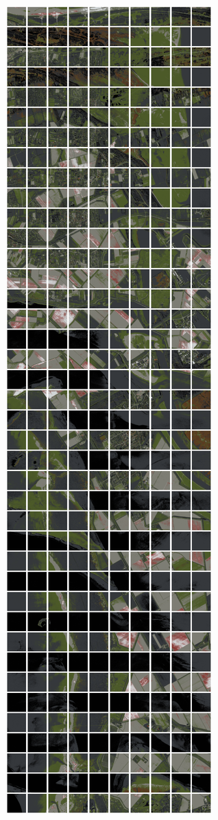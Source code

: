 <html>
<div>
<img src="https://github.com/HakkaTjakka/NL_TILE_MAP/blob/main/18/601/-1045/r.6010.-10450.png" height="44" width="44">
<img src="https://github.com/HakkaTjakka/NL_TILE_MAP/blob/main/18/601/-1045/r.6011.-10450.png" height="44" width="44">
<img src="https://github.com/HakkaTjakka/NL_TILE_MAP/blob/main/18/601/-1045/r.6012.-10450.png" height="44" width="44">
<img src="https://github.com/HakkaTjakka/NL_TILE_MAP/blob/main/18/601/-1045/r.6013.-10450.png" height="44" width="44">
<img src="https://github.com/HakkaTjakka/NL_TILE_MAP/blob/main/18/601/-1045/r.6014.-10450.png" height="44" width="44">
<img src="https://github.com/HakkaTjakka/NL_TILE_MAP/blob/main/18/601/-1045/r.6015.-10450.png" height="44" width="44">
<img src="https://github.com/HakkaTjakka/NL_TILE_MAP/blob/main/18/601/-1045/r.6016.-10450.png" height="44" width="44">
<img src="https://github.com/HakkaTjakka/NL_TILE_MAP/blob/main/18/601/-1045/r.6017.-10450.png" height="44" width="44">
<img src="https://github.com/HakkaTjakka/NL_TILE_MAP/blob/main/18/601/-1045/r.6018.-10450.png" height="44" width="44">
<img src="https://github.com/HakkaTjakka/NL_TILE_MAP/blob/main/18/601/-1045/r.6019.-10450.png" height="44" width="44">
<img src="https://github.com/HakkaTjakka/NL_TILE_MAP/blob/main/18/602/-1045/r.6020.-10450.png" height="44" width="44">
<img src="https://github.com/HakkaTjakka/NL_TILE_MAP/blob/main/18/602/-1045/r.6021.-10450.png" height="44" width="44">
<img src="https://github.com/HakkaTjakka/NL_TILE_MAP/blob/main/18/602/-1045/r.6022.-10450.png" height="44" width="44">
<img src="https://github.com/HakkaTjakka/NL_TILE_MAP/blob/main/18/602/-1045/r.6023.-10450.png" height="44" width="44">
<img src="https://github.com/HakkaTjakka/NL_TILE_MAP/blob/main/18/602/-1045/r.6024.-10450.png" height="44" width="44">
<img src="https://github.com/HakkaTjakka/NL_TILE_MAP/blob/main/18/602/-1045/r.6025.-10450.png" height="44" width="44">
<img src="https://github.com/HakkaTjakka/NL_TILE_MAP/blob/main/18/602/-1045/r.6026.-10450.png" height="44" width="44">
<img src="https://github.com/HakkaTjakka/NL_TILE_MAP/blob/main/18/602/-1045/r.6027.-10450.png" height="44" width="44">
<img src="https://github.com/HakkaTjakka/NL_TILE_MAP/blob/main/18/602/-1045/r.6028.-10450.png" height="44" width="44">
<img src="https://github.com/HakkaTjakka/NL_TILE_MAP/blob/main/18/602/-1045/r.6029.-10450.png" height="44" width="44">
<br>
<img src="https://github.com/HakkaTjakka/NL_TILE_MAP/blob/main/18/601/-1045/r.6010.-10449.png" height="44" width="44">
<img src="https://github.com/HakkaTjakka/NL_TILE_MAP/blob/main/18/601/-1045/r.6011.-10449.png" height="44" width="44">
<img src="https://github.com/HakkaTjakka/NL_TILE_MAP/blob/main/18/601/-1045/r.6012.-10449.png" height="44" width="44">
<img src="https://github.com/HakkaTjakka/NL_TILE_MAP/blob/main/18/601/-1045/r.6013.-10449.png" height="44" width="44">
<img src="https://github.com/HakkaTjakka/NL_TILE_MAP/blob/main/18/601/-1045/r.6014.-10449.png" height="44" width="44">
<img src="https://github.com/HakkaTjakka/NL_TILE_MAP/blob/main/18/601/-1045/r.6015.-10449.png" height="44" width="44">
<img src="https://github.com/HakkaTjakka/NL_TILE_MAP/blob/main/18/601/-1045/r.6016.-10449.png" height="44" width="44">
<img src="https://github.com/HakkaTjakka/NL_TILE_MAP/blob/main/18/601/-1045/r.6017.-10449.png" height="44" width="44">
<img src="https://github.com/HakkaTjakka/NL_TILE_MAP/blob/main/18/601/-1045/r.6018.-10449.png" height="44" width="44">
<img src="https://github.com/HakkaTjakka/NL_TILE_MAP/blob/main/18/601/-1045/r.6019.-10449.png" height="44" width="44">
<img src="https://github.com/HakkaTjakka/NL_TILE_MAP/blob/main/18/602/-1045/r.6020.-10449.png" height="44" width="44">
<img src="https://github.com/HakkaTjakka/NL_TILE_MAP/blob/main/18/602/-1045/r.6021.-10449.png" height="44" width="44">
<img src="https://github.com/HakkaTjakka/NL_TILE_MAP/blob/main/18/602/-1045/r.6022.-10449.png" height="44" width="44">
<img src="https://github.com/HakkaTjakka/NL_TILE_MAP/blob/main/18/602/-1045/r.6023.-10449.png" height="44" width="44">
<img src="https://github.com/HakkaTjakka/NL_TILE_MAP/blob/main/18/602/-1045/r.6024.-10449.png" height="44" width="44">
<img src="https://github.com/HakkaTjakka/NL_TILE_MAP/blob/main/18/602/-1045/r.6025.-10449.png" height="44" width="44">
<img src="https://github.com/HakkaTjakka/NL_TILE_MAP/blob/main/18/602/-1045/r.6026.-10449.png" height="44" width="44">
<img src="https://github.com/HakkaTjakka/NL_TILE_MAP/blob/main/18/602/-1045/r.6027.-10449.png" height="44" width="44">
<img src="https://github.com/HakkaTjakka/NL_TILE_MAP/blob/main/18/602/-1045/r.6028.-10449.png" height="44" width="44">
<img src="https://github.com/HakkaTjakka/NL_TILE_MAP/blob/main/18/602/-1045/r.6029.-10449.png" height="44" width="44">
<br>
<img src="https://github.com/HakkaTjakka/NL_TILE_MAP/blob/main/18/601/-1045/r.6010.-10448.png" height="44" width="44">
<img src="https://github.com/HakkaTjakka/NL_TILE_MAP/blob/main/18/601/-1045/r.6011.-10448.png" height="44" width="44">
<img src="https://github.com/HakkaTjakka/NL_TILE_MAP/blob/main/18/601/-1045/r.6012.-10448.png" height="44" width="44">
<img src="https://github.com/HakkaTjakka/NL_TILE_MAP/blob/main/18/601/-1045/r.6013.-10448.png" height="44" width="44">
<img src="https://github.com/HakkaTjakka/NL_TILE_MAP/blob/main/18/601/-1045/r.6014.-10448.png" height="44" width="44">
<img src="https://github.com/HakkaTjakka/NL_TILE_MAP/blob/main/18/601/-1045/r.6015.-10448.png" height="44" width="44">
<img src="https://github.com/HakkaTjakka/NL_TILE_MAP/blob/main/18/601/-1045/r.6016.-10448.png" height="44" width="44">
<img src="https://github.com/HakkaTjakka/NL_TILE_MAP/blob/main/18/601/-1045/r.6017.-10448.png" height="44" width="44">
<img src="https://github.com/HakkaTjakka/NL_TILE_MAP/blob/main/18/601/-1045/r.6018.-10448.png" height="44" width="44">
<img src="https://github.com/HakkaTjakka/NL_TILE_MAP/blob/main/18/601/-1045/r.6019.-10448.png" height="44" width="44">
<img src="https://github.com/HakkaTjakka/NL_TILE_MAP/blob/main/18/602/-1045/r.6020.-10448.png" height="44" width="44">
<img src="https://github.com/HakkaTjakka/NL_TILE_MAP/blob/main/18/602/-1045/r.6021.-10448.png" height="44" width="44">
<img src="https://github.com/HakkaTjakka/NL_TILE_MAP/blob/main/18/602/-1045/r.6022.-10448.png" height="44" width="44">
<img src="https://github.com/HakkaTjakka/NL_TILE_MAP/blob/main/18/602/-1045/r.6023.-10448.png" height="44" width="44">
<img src="https://github.com/HakkaTjakka/NL_TILE_MAP/blob/main/18/602/-1045/r.6024.-10448.png" height="44" width="44">
<img src="https://github.com/HakkaTjakka/NL_TILE_MAP/blob/main/18/602/-1045/r.6025.-10448.png" height="44" width="44">
<img src="https://github.com/HakkaTjakka/NL_TILE_MAP/blob/main/18/602/-1045/r.6026.-10448.png" height="44" width="44">
<img src="https://github.com/HakkaTjakka/NL_TILE_MAP/blob/main/18/602/-1045/r.6027.-10448.png" height="44" width="44">
<img src="https://github.com/HakkaTjakka/NL_TILE_MAP/blob/main/18/602/-1045/r.6028.-10448.png" height="44" width="44">
<img src="https://github.com/HakkaTjakka/NL_TILE_MAP/blob/main/18/602/-1045/r.6029.-10448.png" height="44" width="44">
<br>
<img src="https://github.com/HakkaTjakka/NL_TILE_MAP/blob/main/18/601/-1045/r.6010.-10447.png" height="44" width="44">
<img src="https://github.com/HakkaTjakka/NL_TILE_MAP/blob/main/18/601/-1045/r.6011.-10447.png" height="44" width="44">
<img src="https://github.com/HakkaTjakka/NL_TILE_MAP/blob/main/18/601/-1045/r.6012.-10447.png" height="44" width="44">
<img src="https://github.com/HakkaTjakka/NL_TILE_MAP/blob/main/18/601/-1045/r.6013.-10447.png" height="44" width="44">
<img src="https://github.com/HakkaTjakka/NL_TILE_MAP/blob/main/18/601/-1045/r.6014.-10447.png" height="44" width="44">
<img src="https://github.com/HakkaTjakka/NL_TILE_MAP/blob/main/18/601/-1045/r.6015.-10447.png" height="44" width="44">
<img src="https://github.com/HakkaTjakka/NL_TILE_MAP/blob/main/18/601/-1045/r.6016.-10447.png" height="44" width="44">
<img src="https://github.com/HakkaTjakka/NL_TILE_MAP/blob/main/18/601/-1045/r.6017.-10447.png" height="44" width="44">
<img src="https://github.com/HakkaTjakka/NL_TILE_MAP/blob/main/18/601/-1045/r.6018.-10447.png" height="44" width="44">
<img src="https://github.com/HakkaTjakka/NL_TILE_MAP/blob/main/18/601/-1045/r.6019.-10447.png" height="44" width="44">
<img src="https://github.com/HakkaTjakka/NL_TILE_MAP/blob/main/18/602/-1045/r.6020.-10447.png" height="44" width="44">
<img src="https://github.com/HakkaTjakka/NL_TILE_MAP/blob/main/18/602/-1045/r.6021.-10447.png" height="44" width="44">
<img src="https://github.com/HakkaTjakka/NL_TILE_MAP/blob/main/18/602/-1045/r.6022.-10447.png" height="44" width="44">
<img src="https://github.com/HakkaTjakka/NL_TILE_MAP/blob/main/18/602/-1045/r.6023.-10447.png" height="44" width="44">
<img src="https://github.com/HakkaTjakka/NL_TILE_MAP/blob/main/18/602/-1045/r.6024.-10447.png" height="44" width="44">
<img src="https://github.com/HakkaTjakka/NL_TILE_MAP/blob/main/18/602/-1045/r.6025.-10447.png" height="44" width="44">
<img src="https://github.com/HakkaTjakka/NL_TILE_MAP/blob/main/18/602/-1045/r.6026.-10447.png" height="44" width="44">
<img src="https://github.com/HakkaTjakka/NL_TILE_MAP/blob/main/18/602/-1045/r.6027.-10447.png" height="44" width="44">
<img src="https://github.com/HakkaTjakka/NL_TILE_MAP/blob/main/18/602/-1045/r.6028.-10447.png" height="44" width="44">
<img src="https://github.com/HakkaTjakka/NL_TILE_MAP/blob/main/18/602/-1045/r.6029.-10447.png" height="44" width="44">
<br>
<img src="https://github.com/HakkaTjakka/NL_TILE_MAP/blob/main/18/601/-1045/r.6010.-10446.png" height="44" width="44">
<img src="https://github.com/HakkaTjakka/NL_TILE_MAP/blob/main/18/601/-1045/r.6011.-10446.png" height="44" width="44">
<img src="https://github.com/HakkaTjakka/NL_TILE_MAP/blob/main/18/601/-1045/r.6012.-10446.png" height="44" width="44">
<img src="https://github.com/HakkaTjakka/NL_TILE_MAP/blob/main/18/601/-1045/r.6013.-10446.png" height="44" width="44">
<img src="https://github.com/HakkaTjakka/NL_TILE_MAP/blob/main/18/601/-1045/r.6014.-10446.png" height="44" width="44">
<img src="https://github.com/HakkaTjakka/NL_TILE_MAP/blob/main/18/601/-1045/r.6015.-10446.png" height="44" width="44">
<img src="https://github.com/HakkaTjakka/NL_TILE_MAP/blob/main/18/601/-1045/r.6016.-10446.png" height="44" width="44">
<img src="https://github.com/HakkaTjakka/NL_TILE_MAP/blob/main/18/601/-1045/r.6017.-10446.png" height="44" width="44">
<img src="https://github.com/HakkaTjakka/NL_TILE_MAP/blob/main/18/601/-1045/r.6018.-10446.png" height="44" width="44">
<img src="https://github.com/HakkaTjakka/NL_TILE_MAP/blob/main/18/601/-1045/r.6019.-10446.png" height="44" width="44">
<img src="https://github.com/HakkaTjakka/NL_TILE_MAP/blob/main/18/602/-1045/r.6020.-10446.png" height="44" width="44">
<img src="https://github.com/HakkaTjakka/NL_TILE_MAP/blob/main/18/602/-1045/r.6021.-10446.png" height="44" width="44">
<img src="https://github.com/HakkaTjakka/NL_TILE_MAP/blob/main/18/602/-1045/r.6022.-10446.png" height="44" width="44">
<img src="https://github.com/HakkaTjakka/NL_TILE_MAP/blob/main/18/602/-1045/r.6023.-10446.png" height="44" width="44">
<img src="https://github.com/HakkaTjakka/NL_TILE_MAP/blob/main/18/602/-1045/r.6024.-10446.png" height="44" width="44">
<img src="https://github.com/HakkaTjakka/NL_TILE_MAP/blob/main/18/602/-1045/r.6025.-10446.png" height="44" width="44">
<img src="https://github.com/HakkaTjakka/NL_TILE_MAP/blob/main/18/602/-1045/r.6026.-10446.png" height="44" width="44">
<img src="https://github.com/HakkaTjakka/NL_TILE_MAP/blob/main/18/602/-1045/r.6027.-10446.png" height="44" width="44">
<img src="https://github.com/HakkaTjakka/NL_TILE_MAP/blob/main/18/602/-1045/r.6028.-10446.png" height="44" width="44">
<img src="https://github.com/HakkaTjakka/NL_TILE_MAP/blob/main/18/602/-1045/r.6029.-10446.png" height="44" width="44">
<br>
<img src="https://github.com/HakkaTjakka/NL_TILE_MAP/blob/main/18/601/-1045/r.6010.-10445.png" height="44" width="44">
<img src="https://github.com/HakkaTjakka/NL_TILE_MAP/blob/main/18/601/-1045/r.6011.-10445.png" height="44" width="44">
<img src="https://github.com/HakkaTjakka/NL_TILE_MAP/blob/main/18/601/-1045/r.6012.-10445.png" height="44" width="44">
<img src="https://github.com/HakkaTjakka/NL_TILE_MAP/blob/main/18/601/-1045/r.6013.-10445.png" height="44" width="44">
<img src="https://github.com/HakkaTjakka/NL_TILE_MAP/blob/main/18/601/-1045/r.6014.-10445.png" height="44" width="44">
<img src="https://github.com/HakkaTjakka/NL_TILE_MAP/blob/main/18/601/-1045/r.6015.-10445.png" height="44" width="44">
<img src="https://github.com/HakkaTjakka/NL_TILE_MAP/blob/main/18/601/-1045/r.6016.-10445.png" height="44" width="44">
<img src="https://github.com/HakkaTjakka/NL_TILE_MAP/blob/main/18/601/-1045/r.6017.-10445.png" height="44" width="44">
<img src="https://github.com/HakkaTjakka/NL_TILE_MAP/blob/main/18/601/-1045/r.6018.-10445.png" height="44" width="44">
<img src="https://github.com/HakkaTjakka/NL_TILE_MAP/blob/main/18/601/-1045/r.6019.-10445.png" height="44" width="44">
<img src="https://github.com/HakkaTjakka/NL_TILE_MAP/blob/main/18/602/-1045/r.6020.-10445.png" height="44" width="44">
<img src="https://github.com/HakkaTjakka/NL_TILE_MAP/blob/main/18/602/-1045/r.6021.-10445.png" height="44" width="44">
<img src="https://github.com/HakkaTjakka/NL_TILE_MAP/blob/main/18/602/-1045/r.6022.-10445.png" height="44" width="44">
<img src="https://github.com/HakkaTjakka/NL_TILE_MAP/blob/main/18/602/-1045/r.6023.-10445.png" height="44" width="44">
<img src="https://github.com/HakkaTjakka/NL_TILE_MAP/blob/main/18/602/-1045/r.6024.-10445.png" height="44" width="44">
<img src="https://github.com/HakkaTjakka/NL_TILE_MAP/blob/main/18/602/-1045/r.6025.-10445.png" height="44" width="44">
<img src="https://github.com/HakkaTjakka/NL_TILE_MAP/blob/main/18/602/-1045/r.6026.-10445.png" height="44" width="44">
<img src="https://github.com/HakkaTjakka/NL_TILE_MAP/blob/main/18/602/-1045/r.6027.-10445.png" height="44" width="44">
<img src="https://github.com/HakkaTjakka/NL_TILE_MAP/blob/main/18/602/-1045/r.6028.-10445.png" height="44" width="44">
<img src="https://github.com/HakkaTjakka/NL_TILE_MAP/blob/main/18/602/-1045/r.6029.-10445.png" height="44" width="44">
<br>
<img src="https://github.com/HakkaTjakka/NL_TILE_MAP/blob/main/18/601/-1045/r.6010.-10444.png" height="44" width="44">
<img src="https://github.com/HakkaTjakka/NL_TILE_MAP/blob/main/18/601/-1045/r.6011.-10444.png" height="44" width="44">
<img src="https://github.com/HakkaTjakka/NL_TILE_MAP/blob/main/18/601/-1045/r.6012.-10444.png" height="44" width="44">
<img src="https://github.com/HakkaTjakka/NL_TILE_MAP/blob/main/18/601/-1045/r.6013.-10444.png" height="44" width="44">
<img src="https://github.com/HakkaTjakka/NL_TILE_MAP/blob/main/18/601/-1045/r.6014.-10444.png" height="44" width="44">
<img src="https://github.com/HakkaTjakka/NL_TILE_MAP/blob/main/18/601/-1045/r.6015.-10444.png" height="44" width="44">
<img src="https://github.com/HakkaTjakka/NL_TILE_MAP/blob/main/18/601/-1045/r.6016.-10444.png" height="44" width="44">
<img src="https://github.com/HakkaTjakka/NL_TILE_MAP/blob/main/18/601/-1045/r.6017.-10444.png" height="44" width="44">
<img src="https://github.com/HakkaTjakka/NL_TILE_MAP/blob/main/18/601/-1045/r.6018.-10444.png" height="44" width="44">
<img src="https://github.com/HakkaTjakka/NL_TILE_MAP/blob/main/18/601/-1045/r.6019.-10444.png" height="44" width="44">
<img src="https://github.com/HakkaTjakka/NL_TILE_MAP/blob/main/18/602/-1045/r.6020.-10444.png" height="44" width="44">
<img src="https://github.com/HakkaTjakka/NL_TILE_MAP/blob/main/18/602/-1045/r.6021.-10444.png" height="44" width="44">
<img src="https://github.com/HakkaTjakka/NL_TILE_MAP/blob/main/18/602/-1045/r.6022.-10444.png" height="44" width="44">
<img src="https://github.com/HakkaTjakka/NL_TILE_MAP/blob/main/18/602/-1045/r.6023.-10444.png" height="44" width="44">
<img src="https://github.com/HakkaTjakka/NL_TILE_MAP/blob/main/18/602/-1045/r.6024.-10444.png" height="44" width="44">
<img src="https://github.com/HakkaTjakka/NL_TILE_MAP/blob/main/18/602/-1045/r.6025.-10444.png" height="44" width="44">
<img src="https://github.com/HakkaTjakka/NL_TILE_MAP/blob/main/18/602/-1045/r.6026.-10444.png" height="44" width="44">
<img src="https://github.com/HakkaTjakka/NL_TILE_MAP/blob/main/18/602/-1045/r.6027.-10444.png" height="44" width="44">
<img src="https://github.com/HakkaTjakka/NL_TILE_MAP/blob/main/18/602/-1045/r.6028.-10444.png" height="44" width="44">
<img src="https://github.com/HakkaTjakka/NL_TILE_MAP/blob/main/18/602/-1045/r.6029.-10444.png" height="44" width="44">
<br>
<img src="https://github.com/HakkaTjakka/NL_TILE_MAP/blob/main/18/601/-1045/r.6010.-10443.png" height="44" width="44">
<img src="https://github.com/HakkaTjakka/NL_TILE_MAP/blob/main/18/601/-1045/r.6011.-10443.png" height="44" width="44">
<img src="https://github.com/HakkaTjakka/NL_TILE_MAP/blob/main/18/601/-1045/r.6012.-10443.png" height="44" width="44">
<img src="https://github.com/HakkaTjakka/NL_TILE_MAP/blob/main/18/601/-1045/r.6013.-10443.png" height="44" width="44">
<img src="https://github.com/HakkaTjakka/NL_TILE_MAP/blob/main/18/601/-1045/r.6014.-10443.png" height="44" width="44">
<img src="https://github.com/HakkaTjakka/NL_TILE_MAP/blob/main/18/601/-1045/r.6015.-10443.png" height="44" width="44">
<img src="https://github.com/HakkaTjakka/NL_TILE_MAP/blob/main/18/601/-1045/r.6016.-10443.png" height="44" width="44">
<img src="https://github.com/HakkaTjakka/NL_TILE_MAP/blob/main/18/601/-1045/r.6017.-10443.png" height="44" width="44">
<img src="https://github.com/HakkaTjakka/NL_TILE_MAP/blob/main/18/601/-1045/r.6018.-10443.png" height="44" width="44">
<img src="https://github.com/HakkaTjakka/NL_TILE_MAP/blob/main/18/601/-1045/r.6019.-10443.png" height="44" width="44">
<img src="https://github.com/HakkaTjakka/NL_TILE_MAP/blob/main/18/602/-1045/r.6020.-10443.png" height="44" width="44">
<img src="https://github.com/HakkaTjakka/NL_TILE_MAP/blob/main/18/602/-1045/r.6021.-10443.png" height="44" width="44">
<img src="https://github.com/HakkaTjakka/NL_TILE_MAP/blob/main/18/602/-1045/r.6022.-10443.png" height="44" width="44">
<img src="https://github.com/HakkaTjakka/NL_TILE_MAP/blob/main/18/602/-1045/r.6023.-10443.png" height="44" width="44">
<img src="https://github.com/HakkaTjakka/NL_TILE_MAP/blob/main/18/602/-1045/r.6024.-10443.png" height="44" width="44">
<img src="https://github.com/HakkaTjakka/NL_TILE_MAP/blob/main/18/602/-1045/r.6025.-10443.png" height="44" width="44">
<img src="https://github.com/HakkaTjakka/NL_TILE_MAP/blob/main/18/602/-1045/r.6026.-10443.png" height="44" width="44">
<img src="https://github.com/HakkaTjakka/NL_TILE_MAP/blob/main/18/602/-1045/r.6027.-10443.png" height="44" width="44">
<img src="https://github.com/HakkaTjakka/NL_TILE_MAP/blob/main/18/602/-1045/r.6028.-10443.png" height="44" width="44">
<img src="https://github.com/HakkaTjakka/NL_TILE_MAP/blob/main/18/602/-1045/r.6029.-10443.png" height="44" width="44">
<br>
<img src="https://github.com/HakkaTjakka/NL_TILE_MAP/blob/main/18/601/-1045/r.6010.-10442.png" height="44" width="44">
<img src="https://github.com/HakkaTjakka/NL_TILE_MAP/blob/main/18/601/-1045/r.6011.-10442.png" height="44" width="44">
<img src="https://github.com/HakkaTjakka/NL_TILE_MAP/blob/main/18/601/-1045/r.6012.-10442.png" height="44" width="44">
<img src="https://github.com/HakkaTjakka/NL_TILE_MAP/blob/main/18/601/-1045/r.6013.-10442.png" height="44" width="44">
<img src="https://github.com/HakkaTjakka/NL_TILE_MAP/blob/main/18/601/-1045/r.6014.-10442.png" height="44" width="44">
<img src="https://github.com/HakkaTjakka/NL_TILE_MAP/blob/main/18/601/-1045/r.6015.-10442.png" height="44" width="44">
<img src="https://github.com/HakkaTjakka/NL_TILE_MAP/blob/main/18/601/-1045/r.6016.-10442.png" height="44" width="44">
<img src="https://github.com/HakkaTjakka/NL_TILE_MAP/blob/main/18/601/-1045/r.6017.-10442.png" height="44" width="44">
<img src="https://github.com/HakkaTjakka/NL_TILE_MAP/blob/main/18/601/-1045/r.6018.-10442.png" height="44" width="44">
<img src="https://github.com/HakkaTjakka/NL_TILE_MAP/blob/main/18/601/-1045/r.6019.-10442.png" height="44" width="44">
<img src="https://github.com/HakkaTjakka/NL_TILE_MAP/blob/main/18/602/-1045/r.6020.-10442.png" height="44" width="44">
<img src="https://github.com/HakkaTjakka/NL_TILE_MAP/blob/main/18/602/-1045/r.6021.-10442.png" height="44" width="44">
<img src="https://github.com/HakkaTjakka/NL_TILE_MAP/blob/main/18/602/-1045/r.6022.-10442.png" height="44" width="44">
<img src="https://github.com/HakkaTjakka/NL_TILE_MAP/blob/main/18/602/-1045/r.6023.-10442.png" height="44" width="44">
<img src="https://github.com/HakkaTjakka/NL_TILE_MAP/blob/main/18/602/-1045/r.6024.-10442.png" height="44" width="44">
<img src="https://github.com/HakkaTjakka/NL_TILE_MAP/blob/main/18/602/-1045/r.6025.-10442.png" height="44" width="44">
<img src="https://github.com/HakkaTjakka/NL_TILE_MAP/blob/main/18/602/-1045/r.6026.-10442.png" height="44" width="44">
<img src="https://github.com/HakkaTjakka/NL_TILE_MAP/blob/main/18/602/-1045/r.6027.-10442.png" height="44" width="44">
<img src="https://github.com/HakkaTjakka/NL_TILE_MAP/blob/main/18/602/-1045/r.6028.-10442.png" height="44" width="44">
<img src="https://github.com/HakkaTjakka/NL_TILE_MAP/blob/main/18/602/-1045/r.6029.-10442.png" height="44" width="44">
<br>
<img src="https://github.com/HakkaTjakka/NL_TILE_MAP/blob/main/18/601/-1045/r.6010.-10441.png" height="44" width="44">
<img src="https://github.com/HakkaTjakka/NL_TILE_MAP/blob/main/18/601/-1045/r.6011.-10441.png" height="44" width="44">
<img src="https://github.com/HakkaTjakka/NL_TILE_MAP/blob/main/18/601/-1045/r.6012.-10441.png" height="44" width="44">
<img src="https://github.com/HakkaTjakka/NL_TILE_MAP/blob/main/18/601/-1045/r.6013.-10441.png" height="44" width="44">
<img src="https://github.com/HakkaTjakka/NL_TILE_MAP/blob/main/18/601/-1045/r.6014.-10441.png" height="44" width="44">
<img src="https://github.com/HakkaTjakka/NL_TILE_MAP/blob/main/18/601/-1045/r.6015.-10441.png" height="44" width="44">
<img src="https://github.com/HakkaTjakka/NL_TILE_MAP/blob/main/18/601/-1045/r.6016.-10441.png" height="44" width="44">
<img src="https://github.com/HakkaTjakka/NL_TILE_MAP/blob/main/18/601/-1045/r.6017.-10441.png" height="44" width="44">
<img src="https://github.com/HakkaTjakka/NL_TILE_MAP/blob/main/18/601/-1045/r.6018.-10441.png" height="44" width="44">
<img src="https://github.com/HakkaTjakka/NL_TILE_MAP/blob/main/18/601/-1045/r.6019.-10441.png" height="44" width="44">
<img src="https://github.com/HakkaTjakka/NL_TILE_MAP/blob/main/18/602/-1045/r.6020.-10441.png" height="44" width="44">
<img src="https://github.com/HakkaTjakka/NL_TILE_MAP/blob/main/18/602/-1045/r.6021.-10441.png" height="44" width="44">
<img src="https://github.com/HakkaTjakka/NL_TILE_MAP/blob/main/18/602/-1045/r.6022.-10441.png" height="44" width="44">
<img src="https://github.com/HakkaTjakka/NL_TILE_MAP/blob/main/18/602/-1045/r.6023.-10441.png" height="44" width="44">
<img src="https://github.com/HakkaTjakka/NL_TILE_MAP/blob/main/18/602/-1045/r.6024.-10441.png" height="44" width="44">
<img src="https://github.com/HakkaTjakka/NL_TILE_MAP/blob/main/18/602/-1045/r.6025.-10441.png" height="44" width="44">
<img src="https://github.com/HakkaTjakka/NL_TILE_MAP/blob/main/18/602/-1045/r.6026.-10441.png" height="44" width="44">
<img src="https://github.com/HakkaTjakka/NL_TILE_MAP/blob/main/18/602/-1045/r.6027.-10441.png" height="44" width="44">
<img src="https://github.com/HakkaTjakka/NL_TILE_MAP/blob/main/18/602/-1045/r.6028.-10441.png" height="44" width="44">
<img src="https://github.com/HakkaTjakka/NL_TILE_MAP/blob/main/18/602/-1045/r.6029.-10441.png" height="44" width="44">
<br>
<img src="https://github.com/HakkaTjakka/NL_TILE_MAP/blob/main/18/601/-1044/r.6010.-10440.png" height="44" width="44">
<img src="https://github.com/HakkaTjakka/NL_TILE_MAP/blob/main/18/601/-1044/r.6011.-10440.png" height="44" width="44">
<img src="https://github.com/HakkaTjakka/NL_TILE_MAP/blob/main/18/601/-1044/r.6012.-10440.png" height="44" width="44">
<img src="https://github.com/HakkaTjakka/NL_TILE_MAP/blob/main/18/601/-1044/r.6013.-10440.png" height="44" width="44">
<img src="https://github.com/HakkaTjakka/NL_TILE_MAP/blob/main/18/601/-1044/r.6014.-10440.png" height="44" width="44">
<img src="https://github.com/HakkaTjakka/NL_TILE_MAP/blob/main/18/601/-1044/r.6015.-10440.png" height="44" width="44">
<img src="https://github.com/HakkaTjakka/NL_TILE_MAP/blob/main/18/601/-1044/r.6016.-10440.png" height="44" width="44">
<img src="https://github.com/HakkaTjakka/NL_TILE_MAP/blob/main/18/601/-1044/r.6017.-10440.png" height="44" width="44">
<img src="https://github.com/HakkaTjakka/NL_TILE_MAP/blob/main/18/601/-1044/r.6018.-10440.png" height="44" width="44">
<img src="https://github.com/HakkaTjakka/NL_TILE_MAP/blob/main/18/601/-1044/r.6019.-10440.png" height="44" width="44">
<img src="https://github.com/HakkaTjakka/NL_TILE_MAP/blob/main/18/602/-1044/r.6020.-10440.png" height="44" width="44">
<img src="https://github.com/HakkaTjakka/NL_TILE_MAP/blob/main/18/602/-1044/r.6021.-10440.png" height="44" width="44">
<img src="https://github.com/HakkaTjakka/NL_TILE_MAP/blob/main/18/602/-1044/r.6022.-10440.png" height="44" width="44">
<img src="https://github.com/HakkaTjakka/NL_TILE_MAP/blob/main/18/602/-1044/r.6023.-10440.png" height="44" width="44">
<img src="https://github.com/HakkaTjakka/NL_TILE_MAP/blob/main/18/602/-1044/r.6024.-10440.png" height="44" width="44">
<img src="https://github.com/HakkaTjakka/NL_TILE_MAP/blob/main/18/602/-1044/r.6025.-10440.png" height="44" width="44">
<img src="https://github.com/HakkaTjakka/NL_TILE_MAP/blob/main/18/602/-1044/r.6026.-10440.png" height="44" width="44">
<img src="https://github.com/HakkaTjakka/NL_TILE_MAP/blob/main/18/602/-1044/r.6027.-10440.png" height="44" width="44">
<img src="https://github.com/HakkaTjakka/NL_TILE_MAP/blob/main/18/602/-1044/r.6028.-10440.png" height="44" width="44">
<img src="https://github.com/HakkaTjakka/NL_TILE_MAP/blob/main/18/602/-1044/r.6029.-10440.png" height="44" width="44">
<br>
<img src="https://github.com/HakkaTjakka/NL_TILE_MAP/blob/main/18/601/-1044/r.6010.-10439.png" height="44" width="44">
<img src="https://github.com/HakkaTjakka/NL_TILE_MAP/blob/main/18/601/-1044/r.6011.-10439.png" height="44" width="44">
<img src="https://github.com/HakkaTjakka/NL_TILE_MAP/blob/main/18/601/-1044/r.6012.-10439.png" height="44" width="44">
<img src="https://github.com/HakkaTjakka/NL_TILE_MAP/blob/main/18/601/-1044/r.6013.-10439.png" height="44" width="44">
<img src="https://github.com/HakkaTjakka/NL_TILE_MAP/blob/main/18/601/-1044/r.6014.-10439.png" height="44" width="44">
<img src="https://github.com/HakkaTjakka/NL_TILE_MAP/blob/main/18/601/-1044/r.6015.-10439.png" height="44" width="44">
<img src="https://github.com/HakkaTjakka/NL_TILE_MAP/blob/main/18/601/-1044/r.6016.-10439.png" height="44" width="44">
<img src="https://github.com/HakkaTjakka/NL_TILE_MAP/blob/main/18/601/-1044/r.6017.-10439.png" height="44" width="44">
<img src="https://github.com/HakkaTjakka/NL_TILE_MAP/blob/main/18/601/-1044/r.6018.-10439.png" height="44" width="44">
<img src="https://github.com/HakkaTjakka/NL_TILE_MAP/blob/main/18/601/-1044/r.6019.-10439.png" height="44" width="44">
<img src="https://github.com/HakkaTjakka/NL_TILE_MAP/blob/main/18/602/-1044/r.6020.-10439.png" height="44" width="44">
<img src="https://github.com/HakkaTjakka/NL_TILE_MAP/blob/main/18/602/-1044/r.6021.-10439.png" height="44" width="44">
<img src="https://github.com/HakkaTjakka/NL_TILE_MAP/blob/main/18/602/-1044/r.6022.-10439.png" height="44" width="44">
<img src="https://github.com/HakkaTjakka/NL_TILE_MAP/blob/main/18/602/-1044/r.6023.-10439.png" height="44" width="44">
<img src="https://github.com/HakkaTjakka/NL_TILE_MAP/blob/main/18/602/-1044/r.6024.-10439.png" height="44" width="44">
<img src="https://github.com/HakkaTjakka/NL_TILE_MAP/blob/main/18/602/-1044/r.6025.-10439.png" height="44" width="44">
<img src="https://github.com/HakkaTjakka/NL_TILE_MAP/blob/main/18/602/-1044/r.6026.-10439.png" height="44" width="44">
<img src="https://github.com/HakkaTjakka/NL_TILE_MAP/blob/main/18/602/-1044/r.6027.-10439.png" height="44" width="44">
<img src="https://github.com/HakkaTjakka/NL_TILE_MAP/blob/main/18/602/-1044/r.6028.-10439.png" height="44" width="44">
<img src="https://github.com/HakkaTjakka/NL_TILE_MAP/blob/main/18/602/-1044/r.6029.-10439.png" height="44" width="44">
<br>
<img src="https://github.com/HakkaTjakka/NL_TILE_MAP/blob/main/18/601/-1044/r.6010.-10438.png" height="44" width="44">
<img src="https://github.com/HakkaTjakka/NL_TILE_MAP/blob/main/18/601/-1044/r.6011.-10438.png" height="44" width="44">
<img src="https://github.com/HakkaTjakka/NL_TILE_MAP/blob/main/18/601/-1044/r.6012.-10438.png" height="44" width="44">
<img src="https://github.com/HakkaTjakka/NL_TILE_MAP/blob/main/18/601/-1044/r.6013.-10438.png" height="44" width="44">
<img src="https://github.com/HakkaTjakka/NL_TILE_MAP/blob/main/18/601/-1044/r.6014.-10438.png" height="44" width="44">
<img src="https://github.com/HakkaTjakka/NL_TILE_MAP/blob/main/18/601/-1044/r.6015.-10438.png" height="44" width="44">
<img src="https://github.com/HakkaTjakka/NL_TILE_MAP/blob/main/18/601/-1044/r.6016.-10438.png" height="44" width="44">
<img src="https://github.com/HakkaTjakka/NL_TILE_MAP/blob/main/18/601/-1044/r.6017.-10438.png" height="44" width="44">
<img src="https://github.com/HakkaTjakka/NL_TILE_MAP/blob/main/18/601/-1044/r.6018.-10438.png" height="44" width="44">
<img src="https://github.com/HakkaTjakka/NL_TILE_MAP/blob/main/18/601/-1044/r.6019.-10438.png" height="44" width="44">
<img src="https://github.com/HakkaTjakka/NL_TILE_MAP/blob/main/18/602/-1044/r.6020.-10438.png" height="44" width="44">
<img src="https://github.com/HakkaTjakka/NL_TILE_MAP/blob/main/18/602/-1044/r.6021.-10438.png" height="44" width="44">
<img src="https://github.com/HakkaTjakka/NL_TILE_MAP/blob/main/18/602/-1044/r.6022.-10438.png" height="44" width="44">
<img src="https://github.com/HakkaTjakka/NL_TILE_MAP/blob/main/18/602/-1044/r.6023.-10438.png" height="44" width="44">
<img src="https://github.com/HakkaTjakka/NL_TILE_MAP/blob/main/18/602/-1044/r.6024.-10438.png" height="44" width="44">
<img src="https://github.com/HakkaTjakka/NL_TILE_MAP/blob/main/18/602/-1044/r.6025.-10438.png" height="44" width="44">
<img src="https://github.com/HakkaTjakka/NL_TILE_MAP/blob/main/18/602/-1044/r.6026.-10438.png" height="44" width="44">
<img src="https://github.com/HakkaTjakka/NL_TILE_MAP/blob/main/18/602/-1044/r.6027.-10438.png" height="44" width="44">
<img src="https://github.com/HakkaTjakka/NL_TILE_MAP/blob/main/18/602/-1044/r.6028.-10438.png" height="44" width="44">
<img src="https://github.com/HakkaTjakka/NL_TILE_MAP/blob/main/18/602/-1044/r.6029.-10438.png" height="44" width="44">
<br>
<img src="https://github.com/HakkaTjakka/NL_TILE_MAP/blob/main/18/601/-1044/r.6010.-10437.png" height="44" width="44">
<img src="https://github.com/HakkaTjakka/NL_TILE_MAP/blob/main/18/601/-1044/r.6011.-10437.png" height="44" width="44">
<img src="https://github.com/HakkaTjakka/NL_TILE_MAP/blob/main/18/601/-1044/r.6012.-10437.png" height="44" width="44">
<img src="https://github.com/HakkaTjakka/NL_TILE_MAP/blob/main/18/601/-1044/r.6013.-10437.png" height="44" width="44">
<img src="https://github.com/HakkaTjakka/NL_TILE_MAP/blob/main/18/601/-1044/r.6014.-10437.png" height="44" width="44">
<img src="https://github.com/HakkaTjakka/NL_TILE_MAP/blob/main/18/601/-1044/r.6015.-10437.png" height="44" width="44">
<img src="https://github.com/HakkaTjakka/NL_TILE_MAP/blob/main/18/601/-1044/r.6016.-10437.png" height="44" width="44">
<img src="https://github.com/HakkaTjakka/NL_TILE_MAP/blob/main/18/601/-1044/r.6017.-10437.png" height="44" width="44">
<img src="https://github.com/HakkaTjakka/NL_TILE_MAP/blob/main/18/601/-1044/r.6018.-10437.png" height="44" width="44">
<img src="https://github.com/HakkaTjakka/NL_TILE_MAP/blob/main/18/601/-1044/r.6019.-10437.png" height="44" width="44">
<img src="https://github.com/HakkaTjakka/NL_TILE_MAP/blob/main/18/602/-1044/r.6020.-10437.png" height="44" width="44">
<img src="https://github.com/HakkaTjakka/NL_TILE_MAP/blob/main/18/602/-1044/r.6021.-10437.png" height="44" width="44">
<img src="https://github.com/HakkaTjakka/NL_TILE_MAP/blob/main/18/602/-1044/r.6022.-10437.png" height="44" width="44">
<img src="https://github.com/HakkaTjakka/NL_TILE_MAP/blob/main/18/602/-1044/r.6023.-10437.png" height="44" width="44">
<img src="https://github.com/HakkaTjakka/NL_TILE_MAP/blob/main/18/602/-1044/r.6024.-10437.png" height="44" width="44">
<img src="https://github.com/HakkaTjakka/NL_TILE_MAP/blob/main/18/602/-1044/r.6025.-10437.png" height="44" width="44">
<img src="https://github.com/HakkaTjakka/NL_TILE_MAP/blob/main/18/602/-1044/r.6026.-10437.png" height="44" width="44">
<img src="https://github.com/HakkaTjakka/NL_TILE_MAP/blob/main/18/602/-1044/r.6027.-10437.png" height="44" width="44">
<img src="https://github.com/HakkaTjakka/NL_TILE_MAP/blob/main/18/602/-1044/r.6028.-10437.png" height="44" width="44">
<img src="https://github.com/HakkaTjakka/NL_TILE_MAP/blob/main/18/602/-1044/r.6029.-10437.png" height="44" width="44">
<br>
<img src="https://github.com/HakkaTjakka/NL_TILE_MAP/blob/main/18/601/-1044/r.6010.-10436.png" height="44" width="44">
<img src="https://github.com/HakkaTjakka/NL_TILE_MAP/blob/main/18/601/-1044/r.6011.-10436.png" height="44" width="44">
<img src="https://github.com/HakkaTjakka/NL_TILE_MAP/blob/main/18/601/-1044/r.6012.-10436.png" height="44" width="44">
<img src="https://github.com/HakkaTjakka/NL_TILE_MAP/blob/main/18/601/-1044/r.6013.-10436.png" height="44" width="44">
<img src="https://github.com/HakkaTjakka/NL_TILE_MAP/blob/main/18/601/-1044/r.6014.-10436.png" height="44" width="44">
<img src="https://github.com/HakkaTjakka/NL_TILE_MAP/blob/main/18/601/-1044/r.6015.-10436.png" height="44" width="44">
<img src="https://github.com/HakkaTjakka/NL_TILE_MAP/blob/main/18/601/-1044/r.6016.-10436.png" height="44" width="44">
<img src="https://github.com/HakkaTjakka/NL_TILE_MAP/blob/main/18/601/-1044/r.6017.-10436.png" height="44" width="44">
<img src="https://github.com/HakkaTjakka/NL_TILE_MAP/blob/main/18/601/-1044/r.6018.-10436.png" height="44" width="44">
<img src="https://github.com/HakkaTjakka/NL_TILE_MAP/blob/main/18/601/-1044/r.6019.-10436.png" height="44" width="44">
<img src="https://github.com/HakkaTjakka/NL_TILE_MAP/blob/main/18/602/-1044/r.6020.-10436.png" height="44" width="44">
<img src="https://github.com/HakkaTjakka/NL_TILE_MAP/blob/main/18/602/-1044/r.6021.-10436.png" height="44" width="44">
<img src="https://github.com/HakkaTjakka/NL_TILE_MAP/blob/main/18/602/-1044/r.6022.-10436.png" height="44" width="44">
<img src="https://github.com/HakkaTjakka/NL_TILE_MAP/blob/main/18/602/-1044/r.6023.-10436.png" height="44" width="44">
<img src="https://github.com/HakkaTjakka/NL_TILE_MAP/blob/main/18/602/-1044/r.6024.-10436.png" height="44" width="44">
<img src="https://github.com/HakkaTjakka/NL_TILE_MAP/blob/main/18/602/-1044/r.6025.-10436.png" height="44" width="44">
<img src="https://github.com/HakkaTjakka/NL_TILE_MAP/blob/main/18/602/-1044/r.6026.-10436.png" height="44" width="44">
<img src="https://github.com/HakkaTjakka/NL_TILE_MAP/blob/main/18/602/-1044/r.6027.-10436.png" height="44" width="44">
<img src="https://github.com/HakkaTjakka/NL_TILE_MAP/blob/main/18/602/-1044/r.6028.-10436.png" height="44" width="44">
<img src="https://github.com/HakkaTjakka/NL_TILE_MAP/blob/main/18/602/-1044/r.6029.-10436.png" height="44" width="44">
<br>
<img src="https://github.com/HakkaTjakka/NL_TILE_MAP/blob/main/18/601/-1044/r.6010.-10435.png" height="44" width="44">
<img src="https://github.com/HakkaTjakka/NL_TILE_MAP/blob/main/18/601/-1044/r.6011.-10435.png" height="44" width="44">
<img src="https://github.com/HakkaTjakka/NL_TILE_MAP/blob/main/18/601/-1044/r.6012.-10435.png" height="44" width="44">
<img src="https://github.com/HakkaTjakka/NL_TILE_MAP/blob/main/18/601/-1044/r.6013.-10435.png" height="44" width="44">
<img src="https://github.com/HakkaTjakka/NL_TILE_MAP/blob/main/18/601/-1044/r.6014.-10435.png" height="44" width="44">
<img src="https://github.com/HakkaTjakka/NL_TILE_MAP/blob/main/18/601/-1044/r.6015.-10435.png" height="44" width="44">
<img src="https://github.com/HakkaTjakka/NL_TILE_MAP/blob/main/18/601/-1044/r.6016.-10435.png" height="44" width="44">
<img src="https://github.com/HakkaTjakka/NL_TILE_MAP/blob/main/18/601/-1044/r.6017.-10435.png" height="44" width="44">
<img src="https://github.com/HakkaTjakka/NL_TILE_MAP/blob/main/18/601/-1044/r.6018.-10435.png" height="44" width="44">
<img src="https://github.com/HakkaTjakka/NL_TILE_MAP/blob/main/18/601/-1044/r.6019.-10435.png" height="44" width="44">
<img src="https://github.com/HakkaTjakka/NL_TILE_MAP/blob/main/18/602/-1044/r.6020.-10435.png" height="44" width="44">
<img src="https://github.com/HakkaTjakka/NL_TILE_MAP/blob/main/18/602/-1044/r.6021.-10435.png" height="44" width="44">
<img src="https://github.com/HakkaTjakka/NL_TILE_MAP/blob/main/18/602/-1044/r.6022.-10435.png" height="44" width="44">
<img src="https://github.com/HakkaTjakka/NL_TILE_MAP/blob/main/18/602/-1044/r.6023.-10435.png" height="44" width="44">
<img src="https://github.com/HakkaTjakka/NL_TILE_MAP/blob/main/18/602/-1044/r.6024.-10435.png" height="44" width="44">
<img src="https://github.com/HakkaTjakka/NL_TILE_MAP/blob/main/18/602/-1044/r.6025.-10435.png" height="44" width="44">
<img src="https://github.com/HakkaTjakka/NL_TILE_MAP/blob/main/18/602/-1044/r.6026.-10435.png" height="44" width="44">
<img src="https://github.com/HakkaTjakka/NL_TILE_MAP/blob/main/18/602/-1044/r.6027.-10435.png" height="44" width="44">
<img src="https://github.com/HakkaTjakka/NL_TILE_MAP/blob/main/18/602/-1044/r.6028.-10435.png" height="44" width="44">
<img src="https://github.com/HakkaTjakka/NL_TILE_MAP/blob/main/18/602/-1044/r.6029.-10435.png" height="44" width="44">
<br>
<img src="https://github.com/HakkaTjakka/NL_TILE_MAP/blob/main/18/601/-1044/r.6010.-10434.png" height="44" width="44">
<img src="https://github.com/HakkaTjakka/NL_TILE_MAP/blob/main/18/601/-1044/r.6011.-10434.png" height="44" width="44">
<img src="https://github.com/HakkaTjakka/NL_TILE_MAP/blob/main/18/601/-1044/r.6012.-10434.png" height="44" width="44">
<img src="https://github.com/HakkaTjakka/NL_TILE_MAP/blob/main/18/601/-1044/r.6013.-10434.png" height="44" width="44">
<img src="https://github.com/HakkaTjakka/NL_TILE_MAP/blob/main/18/601/-1044/r.6014.-10434.png" height="44" width="44">
<img src="https://github.com/HakkaTjakka/NL_TILE_MAP/blob/main/18/601/-1044/r.6015.-10434.png" height="44" width="44">
<img src="https://github.com/HakkaTjakka/NL_TILE_MAP/blob/main/18/601/-1044/r.6016.-10434.png" height="44" width="44">
<img src="https://github.com/HakkaTjakka/NL_TILE_MAP/blob/main/18/601/-1044/r.6017.-10434.png" height="44" width="44">
<img src="https://github.com/HakkaTjakka/NL_TILE_MAP/blob/main/18/601/-1044/r.6018.-10434.png" height="44" width="44">
<img src="https://github.com/HakkaTjakka/NL_TILE_MAP/blob/main/18/601/-1044/r.6019.-10434.png" height="44" width="44">
<img src="https://github.com/HakkaTjakka/NL_TILE_MAP/blob/main/18/602/-1044/r.6020.-10434.png" height="44" width="44">
<img src="https://github.com/HakkaTjakka/NL_TILE_MAP/blob/main/18/602/-1044/r.6021.-10434.png" height="44" width="44">
<img src="https://github.com/HakkaTjakka/NL_TILE_MAP/blob/main/18/602/-1044/r.6022.-10434.png" height="44" width="44">
<img src="https://github.com/HakkaTjakka/NL_TILE_MAP/blob/main/18/602/-1044/r.6023.-10434.png" height="44" width="44">
<img src="https://github.com/HakkaTjakka/NL_TILE_MAP/blob/main/18/602/-1044/r.6024.-10434.png" height="44" width="44">
<img src="https://github.com/HakkaTjakka/NL_TILE_MAP/blob/main/18/602/-1044/r.6025.-10434.png" height="44" width="44">
<img src="https://github.com/HakkaTjakka/NL_TILE_MAP/blob/main/18/602/-1044/r.6026.-10434.png" height="44" width="44">
<img src="https://github.com/HakkaTjakka/NL_TILE_MAP/blob/main/18/602/-1044/r.6027.-10434.png" height="44" width="44">
<img src="https://github.com/HakkaTjakka/NL_TILE_MAP/blob/main/18/602/-1044/r.6028.-10434.png" height="44" width="44">
<img src="https://github.com/HakkaTjakka/NL_TILE_MAP/blob/main/18/602/-1044/r.6029.-10434.png" height="44" width="44">
<br>
<img src="https://github.com/HakkaTjakka/NL_TILE_MAP/blob/main/18/601/-1044/r.6010.-10433.png" height="44" width="44">
<img src="https://github.com/HakkaTjakka/NL_TILE_MAP/blob/main/18/601/-1044/r.6011.-10433.png" height="44" width="44">
<img src="https://github.com/HakkaTjakka/NL_TILE_MAP/blob/main/18/601/-1044/r.6012.-10433.png" height="44" width="44">
<img src="https://github.com/HakkaTjakka/NL_TILE_MAP/blob/main/18/601/-1044/r.6013.-10433.png" height="44" width="44">
<img src="https://github.com/HakkaTjakka/NL_TILE_MAP/blob/main/18/601/-1044/r.6014.-10433.png" height="44" width="44">
<img src="https://github.com/HakkaTjakka/NL_TILE_MAP/blob/main/18/601/-1044/r.6015.-10433.png" height="44" width="44">
<img src="https://github.com/HakkaTjakka/NL_TILE_MAP/blob/main/18/601/-1044/r.6016.-10433.png" height="44" width="44">
<img src="https://github.com/HakkaTjakka/NL_TILE_MAP/blob/main/18/601/-1044/r.6017.-10433.png" height="44" width="44">
<img src="https://github.com/HakkaTjakka/NL_TILE_MAP/blob/main/18/601/-1044/r.6018.-10433.png" height="44" width="44">
<img src="https://github.com/HakkaTjakka/NL_TILE_MAP/blob/main/18/601/-1044/r.6019.-10433.png" height="44" width="44">
<img src="https://github.com/HakkaTjakka/NL_TILE_MAP/blob/main/18/602/-1044/r.6020.-10433.png" height="44" width="44">
<img src="https://github.com/HakkaTjakka/NL_TILE_MAP/blob/main/18/602/-1044/r.6021.-10433.png" height="44" width="44">
<img src="https://github.com/HakkaTjakka/NL_TILE_MAP/blob/main/18/602/-1044/r.6022.-10433.png" height="44" width="44">
<img src="https://github.com/HakkaTjakka/NL_TILE_MAP/blob/main/18/602/-1044/r.6023.-10433.png" height="44" width="44">
<img src="https://github.com/HakkaTjakka/NL_TILE_MAP/blob/main/18/602/-1044/r.6024.-10433.png" height="44" width="44">
<img src="https://github.com/HakkaTjakka/NL_TILE_MAP/blob/main/18/602/-1044/r.6025.-10433.png" height="44" width="44">
<img src="https://github.com/HakkaTjakka/NL_TILE_MAP/blob/main/18/602/-1044/r.6026.-10433.png" height="44" width="44">
<img src="https://github.com/HakkaTjakka/NL_TILE_MAP/blob/main/18/602/-1044/r.6027.-10433.png" height="44" width="44">
<img src="https://github.com/HakkaTjakka/NL_TILE_MAP/blob/main/18/602/-1044/r.6028.-10433.png" height="44" width="44">
<img src="https://github.com/HakkaTjakka/NL_TILE_MAP/blob/main/18/602/-1044/r.6029.-10433.png" height="44" width="44">
<br>
<img src="https://github.com/HakkaTjakka/NL_TILE_MAP/blob/main/18/601/-1044/r.6010.-10432.png" height="44" width="44">
<img src="https://github.com/HakkaTjakka/NL_TILE_MAP/blob/main/18/601/-1044/r.6011.-10432.png" height="44" width="44">
<img src="https://github.com/HakkaTjakka/NL_TILE_MAP/blob/main/18/601/-1044/r.6012.-10432.png" height="44" width="44">
<img src="https://github.com/HakkaTjakka/NL_TILE_MAP/blob/main/18/601/-1044/r.6013.-10432.png" height="44" width="44">
<img src="https://github.com/HakkaTjakka/NL_TILE_MAP/blob/main/18/601/-1044/r.6014.-10432.png" height="44" width="44">
<img src="https://github.com/HakkaTjakka/NL_TILE_MAP/blob/main/18/601/-1044/r.6015.-10432.png" height="44" width="44">
<img src="https://github.com/HakkaTjakka/NL_TILE_MAP/blob/main/18/601/-1044/r.6016.-10432.png" height="44" width="44">
<img src="https://github.com/HakkaTjakka/NL_TILE_MAP/blob/main/18/601/-1044/r.6017.-10432.png" height="44" width="44">
<img src="https://github.com/HakkaTjakka/NL_TILE_MAP/blob/main/18/601/-1044/r.6018.-10432.png" height="44" width="44">
<img src="https://github.com/HakkaTjakka/NL_TILE_MAP/blob/main/18/601/-1044/r.6019.-10432.png" height="44" width="44">
<img src="https://github.com/HakkaTjakka/NL_TILE_MAP/blob/main/18/602/-1044/r.6020.-10432.png" height="44" width="44">
<img src="https://github.com/HakkaTjakka/NL_TILE_MAP/blob/main/18/602/-1044/r.6021.-10432.png" height="44" width="44">
<img src="https://github.com/HakkaTjakka/NL_TILE_MAP/blob/main/18/602/-1044/r.6022.-10432.png" height="44" width="44">
<img src="https://github.com/HakkaTjakka/NL_TILE_MAP/blob/main/18/602/-1044/r.6023.-10432.png" height="44" width="44">
<img src="https://github.com/HakkaTjakka/NL_TILE_MAP/blob/main/18/602/-1044/r.6024.-10432.png" height="44" width="44">
<img src="https://github.com/HakkaTjakka/NL_TILE_MAP/blob/main/18/602/-1044/r.6025.-10432.png" height="44" width="44">
<img src="https://github.com/HakkaTjakka/NL_TILE_MAP/blob/main/18/602/-1044/r.6026.-10432.png" height="44" width="44">
<img src="https://github.com/HakkaTjakka/NL_TILE_MAP/blob/main/18/602/-1044/r.6027.-10432.png" height="44" width="44">
<img src="https://github.com/HakkaTjakka/NL_TILE_MAP/blob/main/18/602/-1044/r.6028.-10432.png" height="44" width="44">
<img src="https://github.com/HakkaTjakka/NL_TILE_MAP/blob/main/18/602/-1044/r.6029.-10432.png" height="44" width="44">
<br>
<img src="https://github.com/HakkaTjakka/NL_TILE_MAP/blob/main/18/601/-1044/r.6010.-10431.png" height="44" width="44">
<img src="https://github.com/HakkaTjakka/NL_TILE_MAP/blob/main/18/601/-1044/r.6011.-10431.png" height="44" width="44">
<img src="https://github.com/HakkaTjakka/NL_TILE_MAP/blob/main/18/601/-1044/r.6012.-10431.png" height="44" width="44">
<img src="https://github.com/HakkaTjakka/NL_TILE_MAP/blob/main/18/601/-1044/r.6013.-10431.png" height="44" width="44">
<img src="https://github.com/HakkaTjakka/NL_TILE_MAP/blob/main/18/601/-1044/r.6014.-10431.png" height="44" width="44">
<img src="https://github.com/HakkaTjakka/NL_TILE_MAP/blob/main/18/601/-1044/r.6015.-10431.png" height="44" width="44">
<img src="https://github.com/HakkaTjakka/NL_TILE_MAP/blob/main/18/601/-1044/r.6016.-10431.png" height="44" width="44">
<img src="https://github.com/HakkaTjakka/NL_TILE_MAP/blob/main/18/601/-1044/r.6017.-10431.png" height="44" width="44">
<img src="https://github.com/HakkaTjakka/NL_TILE_MAP/blob/main/18/601/-1044/r.6018.-10431.png" height="44" width="44">
<img src="https://github.com/HakkaTjakka/NL_TILE_MAP/blob/main/18/601/-1044/r.6019.-10431.png" height="44" width="44">
<img src="https://github.com/HakkaTjakka/NL_TILE_MAP/blob/main/18/602/-1044/r.6020.-10431.png" height="44" width="44">
<img src="https://github.com/HakkaTjakka/NL_TILE_MAP/blob/main/18/602/-1044/r.6021.-10431.png" height="44" width="44">
<img src="https://github.com/HakkaTjakka/NL_TILE_MAP/blob/main/18/602/-1044/r.6022.-10431.png" height="44" width="44">
<img src="https://github.com/HakkaTjakka/NL_TILE_MAP/blob/main/18/602/-1044/r.6023.-10431.png" height="44" width="44">
<img src="https://github.com/HakkaTjakka/NL_TILE_MAP/blob/main/18/602/-1044/r.6024.-10431.png" height="44" width="44">
<img src="https://github.com/HakkaTjakka/NL_TILE_MAP/blob/main/18/602/-1044/r.6025.-10431.png" height="44" width="44">
<img src="https://github.com/HakkaTjakka/NL_TILE_MAP/blob/main/18/602/-1044/r.6026.-10431.png" height="44" width="44">
<img src="https://github.com/HakkaTjakka/NL_TILE_MAP/blob/main/18/602/-1044/r.6027.-10431.png" height="44" width="44">
<img src="https://github.com/HakkaTjakka/NL_TILE_MAP/blob/main/18/602/-1044/r.6028.-10431.png" height="44" width="44">
<img src="https://github.com/HakkaTjakka/NL_TILE_MAP/blob/main/18/602/-1044/r.6029.-10431.png" height="44" width="44">
<br>
</div>
</html>
